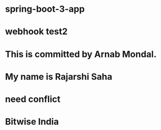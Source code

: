 # spring-boot-3-app
# webhook test2
# This is committed by Arnab Mondal.
# My name is Rajarshi Saha

# need conflict

# Bitwise India


